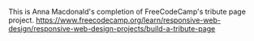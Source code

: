 This is Anna Macdonald's completion of FreeCodeCamp's tribute page project.
https://www.freecodecamp.org/learn/responsive-web-design/responsive-web-design-projects/build-a-tribute-page